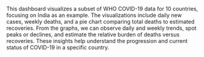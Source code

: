 This dashboard visualizes a subset of WHO COVID-19 data for 10 countries, focusing on India as an example. 
The visualizations include daily new cases, weekly deaths, and a pie chart comparing total deaths to estimated recoveries. 
From the graphs, we can observe daily and weekly trends, spot peaks or declines, and estimate the relative burden of deaths versus recoveries. 
These insights help understand the progression and current status of COVID-19 in a specific country.
